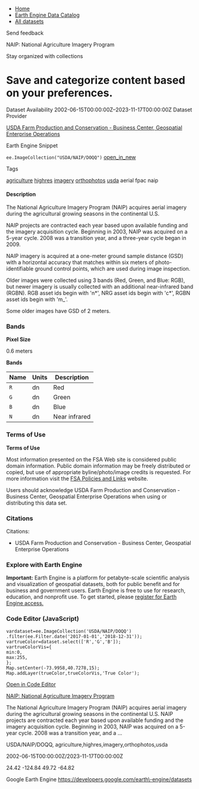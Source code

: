 



* [Home](https://developers.google.com/)
* [Earth Engine Data Catalog](https://developers.google.com/earth-engine/datasets)
* [All datasets](https://developers.google.com/earth-engine/datasets/catalog)





 
 
 Send feedback
 
 

NAIP: National Agriculture Imagery Program


 
 Stay organized with collections
 

 
 Save and categorize content based on your preferences.
============================================================================================================================================








Dataset Availability
2002\-06\-15T00:00:00Z–2023\-11\-17T00:00:00Z
Dataset Provider


[USDA Farm Production and Conservation \- Business Center, Geospatial Enterprise Operations](https://naip-usdaonline.hub.arcgis.com/)



Earth Engine Snippet


`ee.ImageCollection("USDA/NAIP/DOQQ")` 
[open\_in\_new](https://code.earthengine.google.com/?scriptPath=Examples:Datasets/USDA/USDA_NAIP_DOQQ)





Tags


[agriculture](/earth-engine/datasets/tags/agriculture)
[highres](/earth-engine/datasets/tags/highres)
[imagery](/earth-engine/datasets/tags/imagery)
[orthophotos](/earth-engine/datasets/tags/orthophotos)
[usda](/earth-engine/datasets/tags/usda)
aerial
fpac
naip








#### Description



The National Agriculture Imagery Program (NAIP) acquires aerial imagery
during the agricultural growing seasons in the continental U.S.


NAIP projects are contracted each year based upon available funding and the
imagery acquisition cycle. Beginning in 2003, NAIP was acquired on
a 5\-year cycle. 2008 was a transition year, and a three\-year cycle began
in 2009\.


NAIP imagery is acquired at a one\-meter ground sample distance (GSD) with a
horizontal accuracy that matches within six meters of photo\-identifiable
ground control points, which are used during image inspection.


Older images were collected using 3 bands (Red, Green, and Blue: RGB), but
newer imagery is usually collected with an additional near\-infrared band
(RGBN). RGB asset ids begin with 'n*', NRG asset ids begin with 'c*', RGBN
asset ids begin with 'm\_'.


Some older images have GSD of 2 meters.





### Bands



**Pixel Size**
  
0\.6 meters



**Bands**




| Name | Units | Description |
| --- | --- | --- |
| `R` | dn | Red |
| `G` | dn | Green |
| `B` | dn | Blue |
| `N` | dn | Near infrared |




### Terms of Use


**Terms of Use**


Most information presented on the FSA Web site is considered public domain
information. Public domain information may be freely distributed or copied,
but use of appropriate byline/photo/image credits is requested. For more
information visit the
[FSA Policies and Links](https://www.fsa.usda.gov/help/policies-and-links)
website.


Users should acknowledge USDA Farm Production and Conservation \-
Business Center, Geospatial Enterprise Operations when using or
distributing this data set.




### Citations



Citations:
* USDA Farm Production and Conservation \- Business Center, Geospatial Enterprise Operations





### Explore with Earth Engine


**Important:** 
 Earth Engine is a platform for petabyte\-scale scientific analysis and visualization of
 geospatial datasets, both for public benefit and for business and government users.
 Earth Engine is free to use for research, education, and nonprofit use. To get started, please
 [register for Earth Engine access.](https://console.cloud.google.com/earth-engine)



### Code Editor (JavaScript)



```
vardataset=ee.ImageCollection('USDA/NAIP/DOQQ')
.filter(ee.Filter.date('2017-01-01','2018-12-31'));
vartrueColor=dataset.select(['R','G','B']);
vartrueColorVis={
min:0,
max:255,
};
Map.setCenter(-73.9958,40.7278,15);
Map.addLayer(trueColor,trueColorVis,'True Color');
```



[Open in Code Editor](https://code.earthengine.google.com/?scriptPath=Examples:Datasets/USDA/USDA_NAIP_DOQQ)


[NAIP: National Agriculture Imagery Program](/earth-engine/datasets/catalog/USDA_NAIP_DOQQ)

The National Agriculture Imagery Program (NAIP) acquires aerial imagery during the agricultural growing seasons in the continental U.S. NAIP projects are contracted each year based upon available funding and the imagery acquisition cycle. Beginning in 2003, NAIP was acquired on a 5\-year cycle. 2008 was a transition year, and a …

 USDA/NAIP/DOQQ,
 agriculture,highres,imagery,orthophotos,usda

2002\-06\-15T00:00:00Z/2023\-11\-17T00:00:00Z



 24\.42 \-124\.84 49\.72 \-64\.82
 



Google Earth Engine
https://developers.google.com/earth\-engine/datasets









